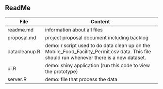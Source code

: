 
## ReadMe


File | Content
------------ | -------------
readme.md | information about all files
proposal.md | project proposal document including backlog
datacleanup.R | demo: r script used to do data clean up on the Mobile_Food_Facility_Permit.csv data. This file should run whenever there is a new dataset.
ui.R | demo: shiny application (run this code to view the prototype)
server.R | demo: file that process the data